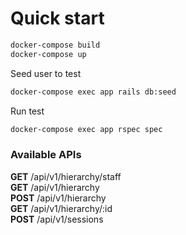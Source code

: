 # Quick start
```bash
docker-compose build
docker-compose up
```
Seed user to test
```bash
docker-compose exec app rails db:seed
```

Run test
```bash
docker-compose exec app rspec spec
```

### Available APIs
**GET**  /api/v1/hierarchy/staff                                                        
**GET**  /api/v1/hierarchy                                                              
**POST** /api/v1/hierarchy                                                              
**GET**  /api/v1/hierarchy/:id                                                          
**POST** /api/v1/sessions                                                               
